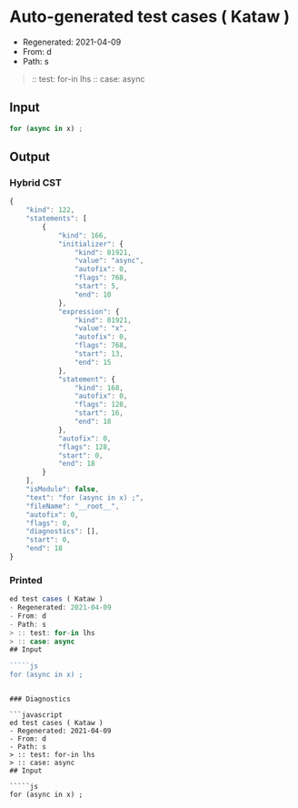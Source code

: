 # Auto-generated test cases ( Kataw )
- Regenerated: 2021-04-09
- From: d
- Path: s
> :: test: for-in lhs
> :: case: async
## Input

`````js
for (async in x) ;
`````

## Output

### Hybrid CST

```javascript
{
    "kind": 122,
    "statements": [
        {
            "kind": 166,
            "initializer": {
                "kind": 81921,
                "value": "async",
                "autofix": 0,
                "flags": 768,
                "start": 5,
                "end": 10
            },
            "expression": {
                "kind": 81921,
                "value": "x",
                "autofix": 0,
                "flags": 768,
                "start": 13,
                "end": 15
            },
            "statement": {
                "kind": 168,
                "autofix": 0,
                "flags": 128,
                "start": 16,
                "end": 18
            },
            "autofix": 0,
            "flags": 128,
            "start": 0,
            "end": 18
        }
    ],
    "isModule": false,
    "text": "for (async in x) ;",
    "fileName": "__root__",
    "autofix": 0,
    "flags": 0,
    "diagnostics": [],
    "start": 0,
    "end": 18
}
```

### Printed

```javascript
ed test cases ( Kataw )
- Regenerated: 2021-04-09
- From: d
- Path: s
> :: test: for-in lhs
> :: case: async
## Input

`````js
for (async in x) ;
`````
```

### Diagnostics

```javascript
ed test cases ( Kataw )
- Regenerated: 2021-04-09
- From: d
- Path: s
> :: test: for-in lhs
> :: case: async
## Input

`````js
for (async in x) ;
`````
```

